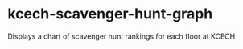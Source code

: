 kcech-scavenger-hunt-graph
==========================

Displays a chart of scavenger hunt rankings for each floor at KCECH